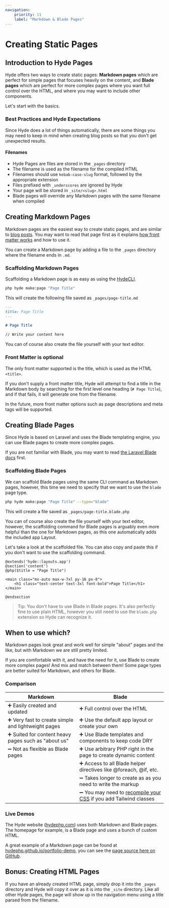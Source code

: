 ```yaml
---
navigation:
    priority: 11
    label: "Markdown & Blade Pages"
---
```


# Creating Static Pages

## Introduction to Hyde Pages

Hyde offers two ways to create static pages:
**Markdown pages** which are perfect for simple pages that focuses heavily on the content,
and **Blade pages** which are perfect for more complex pages where you want full control over the HTML,
and where you may want to include other components.

Let's start with the basics.

### Best Practices and Hyde Expectations

Since Hyde does a lot of things automatically, there are some things you may need
to keep in mind when creating blog posts so that you don't get unexpected results.

#### Filenames

- Hyde Pages are files are stored in the `_pages` directory
- The filename is used as the filename for the compiled HTML
- Filenames should use `kebab-case-slug` format, followed by the appropriate extension
- Files prefixed with `_underscores` are ignored by Hyde
- Your page will be stored in `_site/<slug>.html`
- Blade pages will override any Markdown pages with the same filename when compiled

## Creating Markdown Pages

Markdown pages are the easiest way to create static pages, and are similar to [blog posts](blog-posts).
You may want to read that page first as it explains [how front matter works](blog-posts#supported-front-matter-properties)
and how to use it.

You can create a Markdown page by adding a file to the `_pages` directory where the filename ends in `.md`.

### Scaffolding Markdown Pages
Scaffolding a Markdown page is as easy as using the [HydeCLI](console-commands).

```bash
php hyde make:page "Page Title"
```

This will create the following file saved as `_pages/page-title.md`

```markdown
---
title: Page Title
---

# Page Title

// Write your content here
```

You can of course also create the file yourself with your text editor.

### Front Matter is optional

The only front matter supported is the title, which is used as the HTML `<title>`.

If you don't supply a front matter title, Hyde will attempt to find a title in the Markdown body by searching
for the first level one heading (`# Page Title`), and if that fails, it will generate one from the filename.

In the future, more front matter options such as page descriptions and meta tags will be supported.


## Creating Blade Pages

Since Hyde is based on Laravel and uses the Blade templating engine,
you can use Blade pages to create more complex pages.

If you are not familiar with Blade, you may want to read [the Laravel Blade docs](https://laravel.com/docs/9.x/blade) first.


### Scaffolding Blade Pages
We can scaffold Blade pages using the same CLI command as Markdown pages, however,
this time we need to specify that we want to use the `blade` page type.

```bash
php hyde make:page "Page Title" --type="blade"
```

This will create a file saved as `_pages/page-title.blade.php`

You can of course also create the file yourself with your text editor, however,
the scaffolding command for Blade pages is arguably even more helpful than the
one for Markdown pages, as this one automatically adds the included app Layout.

Let's take a look at the scaffolded file. You can also copy and paste this
if you don't want to use the scaffolding command.

```blade
@extends('hyde::layouts.app')
@section('content')
@php($title = "Page Title")

<main class="mx-auto max-w-7xl py-16 px-8">
	<h1 class="text-center text-3xl font-bold">Page Title</h1>
</main>

@endsection
```

> Tip: You don't have to use Blade in Blade pages. It's also perfectly fine to use plain HTML,
> however you still need to use the `blade.php` extension so Hyde can recognize it.


## When to use which?

Markdown pages look great and work well for simple "about" pages and the like, but with Markdown we are still pretty limited.

If you are comfortable with it, and have the need for it, use Blade to create more complex pages! And mix and match between them! Some page types are better suited for Markdown, and others for Blade.

### Comparison

| Markdown                                            | Blade                                                                                    |
|-----------------------------------------------------|------------------------------------------------------------------------------------------|
| ➕ Easily created and updated                        | ➕ Full control over the HTML                                                             |
| ➕ Very fast to create simple and lightweight pages  | ➕ Use the default app layout or create your own                                          |
| ➕ Suited for content heavy pages such as "about us" | ➕ Use Blade templates and components to keep code DRY                                    |
| ➖ Not as flexible as Blade pages                    | ➕ Use arbitrary PHP right in the page to create dynamic content                          |
|                                                     | ➕ Access to all Blade helper directives like @foreach, @if, etc.                         |
|                                                     | ➖ Takes longer to create as as you need to write the markup                              |
|                                                     | ➖ You may need to [recompile your CSS](managing-assets) if you add Tailwind classes |


### Live Demos

The Hyde website ([hydephp.com](https://hydephp.com/)) uses both Markdown and Blade pages. The homepage for example, is a Blade page and uses a bunch of custom HTML.

A great example of a Markdown page can be found at [hydephp.github.io/portfolio-demo](https://hydephp.github.io/portfolio-demo), you can see the [page source here on GitHub](https://github.com/hydephp/portfolio-demo/blob/master/_pages/index.md).

## Bonus: Creating HTML Pages

If you have an already created HTML page, simply drop it into the `_pages` directory and Hyde will copy it over as it is into the `_site` directory. Like all other Hyde pages, the page will show up in the navigation menu using a title parsed from the filename.
